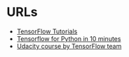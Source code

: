 # URLs
- [TensorFlow Tutorials](https://www.tensorflow.org/tutorials)
- [Tensorflow for Python in 10 minutes](https://www.youtube.com/watch?v=6_2hzRopPbQ)
- [Udacity course by TensorFlow team](https://learn.udacity.com/courses/ud187)